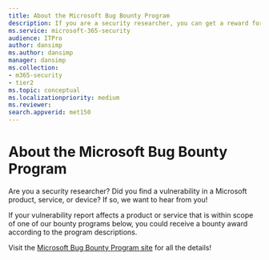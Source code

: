 ```yaml
---
title: About the Microsoft Bug Bounty Program
description: If you are a security researcher, you can get a reward for reporting a vulnerability in a Microsoft product, service, or device.
ms.service: microsoft-365-security
audience: ITPro
author: dansimp
ms.author: dansimp
manager: dansimp
ms.collection: 
- m365-security
- tier2
ms.topic: conceptual
ms.localizationpriority: medium
ms.reviewer: 
search.appverid: met150
---
```


# About the Microsoft Bug Bounty Program

Are you a security researcher? Did you find a vulnerability in a Microsoft product, service, or device? If so, we want to hear from you!

If your vulnerability report affects a product or service that is within scope of one of our bounty programs below, you could receive a bounty award according to the program descriptions.

Visit the [Microsoft Bug Bounty Program site](https://www.microsoft.com/en-us/msrc/bounty?rtc=1) for all the details!